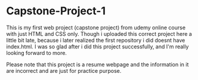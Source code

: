 # Capstone-Project-1
This is my first web project (capstone project) from udemy online course with just HTML and CSS only.
Though i uploaded this correct project here a little bit late, because i later realized the first repository i did doesnt have index.html.
I was so glad after i did this project successfully, and I'm really looking forward to more.

Please note that this project is a resume webpage and the information in it are incorrect and are just for practice purpose.
